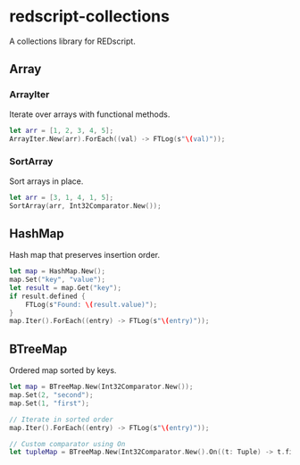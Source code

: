 # redscript-collections

A collections library for REDscript.

## Array

### ArrayIter

Iterate over arrays with functional methods.

```swift
let arr = [1, 2, 3, 4, 5];
ArrayIter.New(arr).ForEach((val) -> FTLog(s"\(val)"));
```

### SortArray

Sort arrays in place.

```swift
let arr = [3, 1, 4, 1, 5];
SortArray(arr, Int32Comparator.New());
```

## HashMap

Hash map that preserves insertion order.

```swift
let map = HashMap.New();
map.Set("key", "value");
let result = map.Get("key");
if result.defined {
    FTLog(s"Found: \(result.value)");
}
map.Iter().ForEach((entry) -> FTLog(s"\(entry)"));
```

## BTreeMap

Ordered map sorted by keys.

```swift
let map = BTreeMap.New(Int32Comparator.New());
map.Set(2, "second");
map.Set(1, "first");

// Iterate in sorted order
map.Iter().ForEach((entry) -> FTLog(s"\(entry)"));

// Custom comparator using On
let tupleMap = BTreeMap.New(Int32Comparator.New().On((t: Tuple) -> t.first));
```
